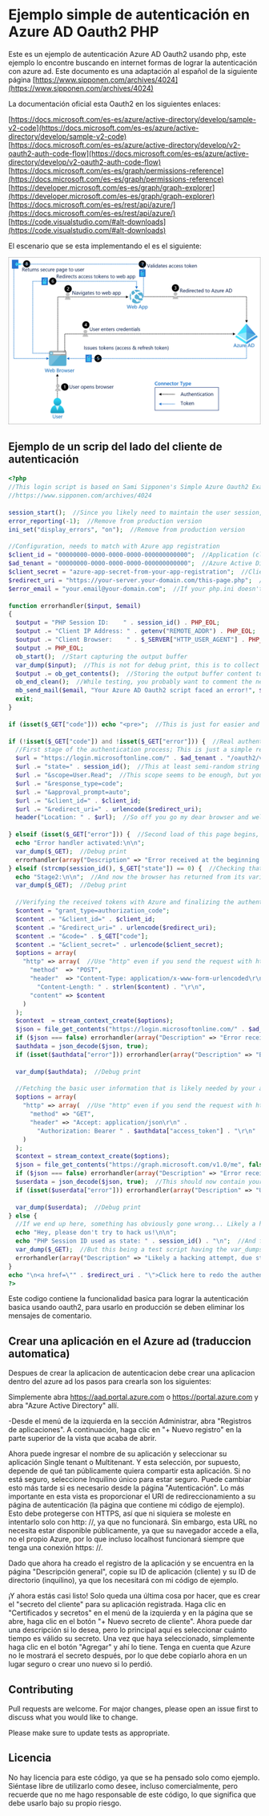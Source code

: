 # Ejemplo simple de autenticación en Azure AD Oauth2 PHP

Este es un ejemplo de autenticación Azure AD Oauth2 usando php, este ejemplo lo encontre buscando en internet formas de lograr la autenticación con azure ad. Este documento es una adaptación al español de la siguiente página [https://www.sipponen.com/archives/4024](https://www.sipponen.com/archives/4024)  

La documentación oficial esta Oauth2  en los siguientes enlaces:

[https://docs.microsoft.com/es-es/azure/active-directory/develop/sample-v2-code](https://docs.microsoft.com/es-es/azure/active-directory/develop/sample-v2-code)  
[https://docs.microsoft.com/es-es/azure/active-directory/develop/v2-oauth2-auth-code-flow](https://docs.microsoft.com/es-es/azure/active-directory/develop/v2-oauth2-auth-code-flow)  
[https://docs.microsoft.com/es-es/graph/permissions-reference](https://docs.microsoft.com/es-es/graph/permissions-reference)  
[https://developer.microsoft.com/es-es/graph/graph-explorer](https://developer.microsoft.com/es-es/graph/graph-explorer)  
[https://docs.microsoft.com/es-es/rest/api/azure/](https://docs.microsoft.com/es-es/rest/api/azure/)  
[https://code.visualstudio.com/#alt-downloads](https://code.visualstudio.com/#alt-downloads)  

El escenario que se esta implementando el es el siguiente:
  
![](2021-05-25-14-41-05.png)
## Ejemplo de un scrip del lado del cliente de autenticación

``` php
<?php
//This login script is based on Sami Sipponen's Simple Azure Oauth2 Example with PHP:
//https://www.sipponen.com/archives/4024

session_start();  //Since you likely need to maintain the user session, let's start it an utilize it's ID later
error_reporting(-1);  //Remove from production version
ini_set("display_errors", "on");  //Remove from production version

//Configuration, needs to match with Azure app registration
$client_id = "00000000-0000-0000-0000-000000000000";  //Application (client) ID
$ad_tenant = "00000000-0000-0000-0000-000000000000";  //Azure Active Directory Tenant ID, with Multitenant apps you can use "common" as Tenant ID, but using specific endpoint is recommended when possible
$client_secret = "azure-app-secret-from-your-app-registration";  //Client Secret, remember that this expires someday unless you haven't set it not to do so
$redirect_uri = "https://your-server.your-domain.com/this-page.php";  //This needs to match 100% what is set in Azure
$error_email = "your.email@your-domain.com";  //If your php.ini doesn't contain sendmail_from, use: ini_set("sendmail_from", "user@example.com");

function errorhandler($input, $email)
{
  $output = "PHP Session ID:    " . session_id() . PHP_EOL;
  $output .= "Client IP Address: " . getenv("REMOTE_ADDR") . PHP_EOL;
  $output .= "Client Browser:    " . $_SERVER["HTTP_USER_AGENT"] . PHP_EOL;
  $output .= PHP_EOL;
  ob_start();  //Start capturing the output buffer
  var_dump($input);  //This is not for debug print, this is to collect the data for the email
  $output .= ob_get_contents();  //Storing the output buffer content to $output
  ob_end_clean();  //While testing, you probably want to comment the next row out
  mb_send_mail($email, "Your Azure AD Oauth2 script faced an error!", $output, "X-Priority: 1\nContent-Transfer-Encoding: 8bit\nX-Mailer: PHP/" . phpversion());
  exit;
}

if (isset($_GET["code"])) echo "<pre>";  //This is just for easier and better looking var_dumps for debug purposes

if (!isset($_GET["code"]) and !isset($_GET["error"])) {  //Real authentication part begins
  //First stage of the authentication process; This is just a simple redirect (first load of this page)
  $url = "https://login.microsoftonline.com/" . $ad_tenant . "/oauth2/v2.0/authorize?";
  $url .= "state=" . session_id();  //This at least semi-random string is likely good enough as state identifier
  $url .= "&scope=User.Read";  //This scope seems to be enough, but you can try "&scope=profile+openid+email+offline_access+User.Read" if you like
  $url .= "&response_type=code";
  $url .= "&approval_prompt=auto";
  $url .= "&client_id=" . $client_id;
  $url .= "&redirect_uri=" . urlencode($redirect_uri);
  header("Location: " . $url);  //So off you go my dear browser and welcome back for round two after some redirects at Azure end

} elseif (isset($_GET["error"])) {  //Second load of this page begins, but hopefully we end up to the next elseif section...
  echo "Error handler activated:\n\n";
  var_dump($_GET);  //Debug print
  errorhandler(array("Description" => "Error received at the beginning of second stage.", "\$_GET[]" => $_GET, "\$_SESSION[]" => $_SESSION), $error_email);
} elseif (strcmp(session_id(), $_GET["state"]) == 0) {  //Checking that the session_id matches to the state for security reasons
  echo "Stage2:\n\n";  //And now the browser has returned from its various redirects at Azure side and carrying some gifts inside $_GET
  var_dump($_GET);  //Debug print

  //Verifying the received tokens with Azure and finalizing the authentication part
  $content = "grant_type=authorization_code";
  $content .= "&client_id=" . $client_id;
  $content .= "&redirect_uri=" . urlencode($redirect_uri);
  $content .= "&code=" . $_GET["code"];
  $content .= "&client_secret=" . urlencode($client_secret);
  $options = array(
    "http" => array(  //Use "http" even if you send the request with https
      "method"  => "POST",
      "header"  => "Content-Type: application/x-www-form-urlencoded\r\n" .
        "Content-Length: " . strlen($content) . "\r\n",
      "content" => $content
    )
  );
  $context  = stream_context_create($options);
  $json = file_get_contents("https://login.microsoftonline.com/" . $ad_tenant . "/oauth2/v2.0/token", false, $context);
  if ($json === false) errorhandler(array("Description" => "Error received during Bearer token fetch.", "PHP_Error" => error_get_last(), "\$_GET[]" => $_GET, "HTTP_msg" => $options), $error_email);
  $authdata = json_decode($json, true);
  if (isset($authdata["error"])) errorhandler(array("Description" => "Bearer token fetch contained an error.", "\$authdata[]" => $authdata, "\$_GET[]" => $_GET, "HTTP_msg" => $options), $error_email);

  var_dump($authdata);  //Debug print

  //Fetching the basic user information that is likely needed by your application
  $options = array(
    "http" => array(  //Use "http" even if you send the request with https
      "method" => "GET",
      "header" => "Accept: application/json\r\n" .
        "Authorization: Bearer " . $authdata["access_token"] . "\r\n"
    )
  );
  $context = stream_context_create($options);
  $json = file_get_contents("https://graph.microsoft.com/v1.0/me", false, $context);
  if ($json === false) errorhandler(array("Description" => "Error received during user data fetch.", "PHP_Error" => error_get_last(), "\$_GET[]" => $_GET, "HTTP_msg" => $options), $error_email);
  $userdata = json_decode($json, true);  //This should now contain your logged on user information
  if (isset($userdata["error"])) errorhandler(array("Description" => "User data fetch contained an error.", "\$userdata[]" => $userdata, "\$authdata[]" => $authdata, "\$_GET[]" => $_GET, "HTTP_msg" => $options), $error_email);

  var_dump($userdata);  //Debug print
} else {
  //If we end up here, something has obviously gone wrong... Likely a hacking attempt since sent and returned state aren't matching and no $_GET["error"] received.
  echo "Hey, please don't try to hack us!\n\n";
  echo "PHP Session ID used as state: " . session_id() . "\n";  //And for production version you likely don't want to show these for the potential hacker
  var_dump($_GET);  //But this being a test script having the var_dumps might be useful
  errorhandler(array("Description" => "Likely a hacking attempt, due state mismatch.", "\$_GET[]" => $_GET, "\$_SESSION[]" => $_SESSION), $error_email);
}
echo "\n<a href=\"" . $redirect_uri . "\">Click here to redo the authentication</a>";  //Only to ease up your tests
?>
```

Este codigo contiene la funcionalidad basica para lograr la autenticación basica usando oauth2, para usarlo en producción se deben eliminar los mensajes de comentario.

## Crear una aplicación en el Azure ad (traduccion automatica)

Despues de crear la aplicacion de autenticacion debe crear una aplicacion dentro del azure ad los pasos para crearla son los siguientes:

Simplemente abra https://aad.portal.azure.com o https://portal.azure.com y abra "Azure Active Directory" allí.  

-Desde el menú de la izquierda en la sección Administrar, abra "Registros de aplicaciones".
A continuación, haga clic en "+ Nuevo registro" en la parte superior de la vista que acaba de abrir.  

Ahora puede ingresar el nombre de su aplicación y seleccionar su aplicación Single tenant o Multitenant. Y esta selección, por supuesto, depende de qué tan públicamente quiera compartir esta aplicación. Si no está seguro, seleccione Inquilino único para estar seguro. Puede cambiar esto más tarde si es necesario desde la página "Autenticación". Lo más importante en esta vista es proporcionar el URI de redireccionamiento a su página de autenticación (la página que contiene mi código de ejemplo). Esto debe protegerse con HTTPS, así que ni siquiera se moleste en intentarlo solo con http: //, ya que no funcionará. Sin embargo, esta URL no necesita estar disponible públicamente, ya que su navegador accede a ella, no el propio Azure, por lo que incluso localhost funcionará siempre que tenga una conexión https: //.

Dado que ahora ha creado el registro de la aplicación y se encuentra en la página "Descripción general", copie su ID de aplicación (cliente) y su ID de directorio (inquilino), ya que los necesitará con mi código de ejemplo.

¡Y ahora estás casi listo! Solo queda una última cosa por hacer, que es crear el "secreto del cliente" para su aplicación registrada. Haga clic en "Certificados y secretos" en el menú de la izquierda y en la página que se abre, haga clic en el botón "+ Nuevo secreto de cliente". Ahora puede dar una descripción si lo desea, pero lo principal aquí es seleccionar cuánto tiempo es válido su secreto. Una vez que haya seleccionado, simplemente haga clic en el botón "Agregar" y ahí lo tiene. Tenga en cuenta que Azure no le mostrará el secreto después, por lo que debe copiarlo ahora en un lugar seguro o crear uno nuevo si lo perdió.

## Contributing

Pull requests are welcome. For major changes, please open an issue first to discuss what you would like to change.

Please make sure to update tests as appropriate.

## Licencia

No hay licencia para este código, ya que se ha pensado solo como ejemplo. Siéntase libre de utilizarlo como desee, incluso comercialmente, pero recuerde que no me hago responsable de este código, lo que significa que debe usarlo bajo su propio riesgo.
